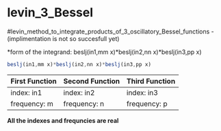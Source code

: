 # levin_3_Bessel

#levin_method_to_integrate_products_of_3_oscillatory_Bessel_functions -(implimentation is not so succesfull yet)

*form of the integrand: beslj(in1,mm x)*beslj(in2,nn x)*beslj(in3,pp x)

```javascript
beslj(in1,mm x)*beslj(in2,nn x)*beslj(in3,pp x)
```
First Function | Second Function | Third Function
------------ | ------------- | --------------
index: in1 | index: in2 | index: in3
frequency: m |frequency: n | frequency: p

**All the indexes and frequncies are real**
